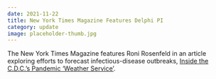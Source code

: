 ```yaml
---
date: 2021-11-22
title: New York Times Magazine Features Delphi PI
category: update
image: placeholder-thumb.jpg
---
```


The New York Times Magazine features Roni Rosenfeld in an article exploring efforts to forecast infectious-disease outbreaks, [Inside the C.D.C.’s Pandemic ‘Weather Service’](https://www.nytimes.com/2021/11/22/magazine/cdc-pandemic-prediction.html).
